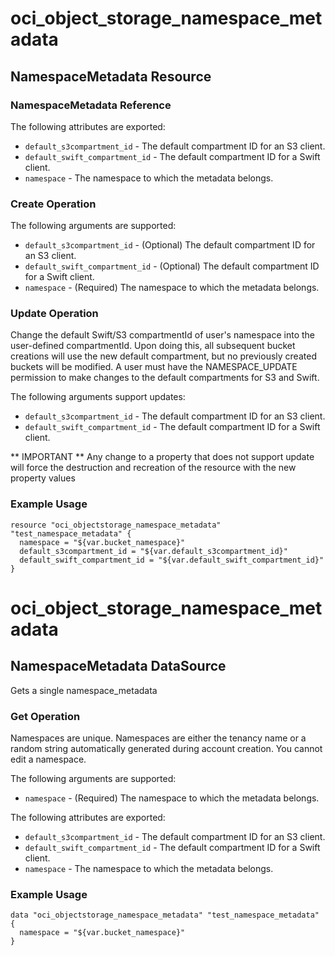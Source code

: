 # oci_object_storage_namespace_metadata

## NamespaceMetadata Resource

### NamespaceMetadata Reference

The following attributes are exported:

* `default_s3compartment_id` - The default compartment ID for an S3 client.
* `default_swift_compartment_id` - The default compartment ID for a Swift client.
* `namespace` - The namespace to which the metadata belongs.



### Create Operation


The following arguments are supported:

* `default_s3compartment_id` - (Optional) The default compartment ID for an S3 client.
* `default_swift_compartment_id` - (Optional) The default compartment ID for a Swift client.
* `namespace` - (Required) The namespace to which the metadata belongs.

### Update Operation
Change the default Swift/S3 compartmentId of user's namespace into the user-defined compartmentId. Upon doing
this, all subsequent bucket creations will use the new default compartment, but no previously created
buckets will be modified. A user must have the NAMESPACE_UPDATE permission to make changes to the default
compartments for S3 and Swift.


The following arguments support updates:
* `default_s3compartment_id` - The default compartment ID for an S3 client.
* `default_swift_compartment_id` - The default compartment ID for a Swift client.


** IMPORTANT **
Any change to a property that does not support update will force the destruction and recreation of the resource with the new property values

### Example Usage

```hcl
resource "oci_objectstorage_namespace_metadata" "test_namespace_metadata" {
  namespace = "${var.bucket_namespace}"
  default_s3compartment_id = "${var.default_s3compartment_id}"
  default_swift_compartment_id = "${var.default_swift_compartment_id}"
}
```

# oci_object_storage_namespace_metadata

## NamespaceMetadata DataSource

Gets a single namespace_metadata

### Get Operation
Namespaces are unique. Namespaces are either the tenancy name or a random string automatically generated during
account creation. You cannot edit a namespace.

The following arguments are supported:
* `namespace` - (Required) The namespace to which the metadata belongs.


The following attributes are exported:
* `default_s3compartment_id` - The default compartment ID for an S3 client.
* `default_swift_compartment_id` - The default compartment ID for a Swift client.
* `namespace` - The namespace to which the metadata belongs.


### Example Usage

```hcl
data "oci_objectstorage_namespace_metadata" "test_namespace_metadata" {
  namespace = "${var.bucket_namespace}"
}
```